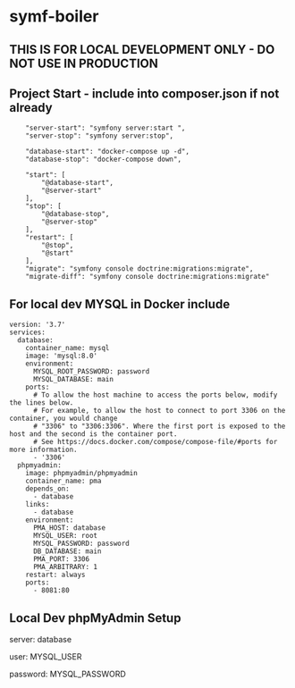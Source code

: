 # symf-boiler

## THIS IS FOR LOCAL DEVELOPMENT ONLY - DO NOT USE IN PRODUCTION

## Project Start - include into composer.json if not already

        "server-start": "symfony server:start ",
        "server-stop": "symfony server:stop",

        "database-start": "docker-compose up -d",
        "database-stop": "docker-compose down",

        "start": [
            "@database-start",
            "@server-start"
        ],
        "stop": [
            "@database-stop",
            "@server-stop"
        ],
        "restart": [
            "@stop",
            "@start"
        ],
        "migrate": "symfony console doctrine:migrations:migrate",
        "migrate-diff": "symfony console doctrine:migrations:migrate"
        
## For local dev MYSQL in Docker include
```
version: '3.7'
services:
  database:
    container_name: mysql
    image: 'mysql:8.0'
    environment:
      MYSQL_ROOT_PASSWORD: password
      MYSQL_DATABASE: main
    ports:
      # To allow the host machine to access the ports below, modify the lines below.
      # For example, to allow the host to connect to port 3306 on the container, you would change
      # "3306" to "3306:3306". Where the first port is exposed to the host and the second is the container port.
      # See https://docs.docker.com/compose/compose-file/#ports for more information.
      - '3306'
  phpmyadmin:
    image: phpmyadmin/phpmyadmin
    container_name: pma
    depends_on:
      - database
    links:
      - database
    environment:
      PMA_HOST: database
      MYSQL_USER: root
      MYSQL_PASSWORD: password
      DB_DATABASE: main
      PMA_PORT: 3306
      PMA_ARBITRARY: 1
    restart: always
    ports:
      - 8081:80
```
## Local Dev phpMyAdmin Setup

server: database

user: MYSQL_USER

password: MYSQL_PASSWORD
